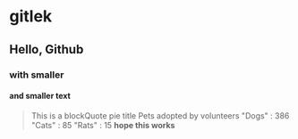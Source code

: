 # gitlek
## Hello, Github
### with smaller
#### and smaller text

>This is a blockQuote
pie title Pets adopted by volunteers
    "Dogs" : 386
    "Cats" : 85
    "Rats" : 15
**hope this works**
